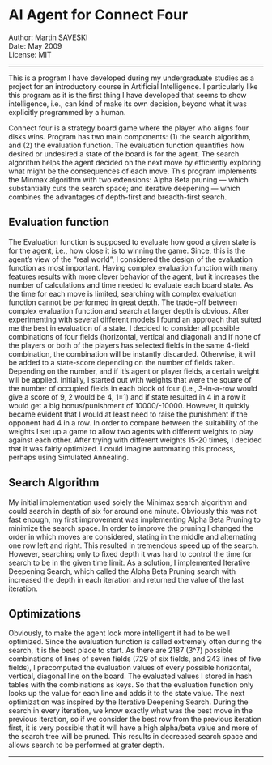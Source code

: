 AI Agent for Connect Four
===
Author: Martin SAVESKI   
Date: May 2009   
License: MIT   
***

This is a program I have developed during my undergraduate studies as a project for an introductory course in Artificial Intelligence. I particularly like this program as it is the first thing I have developed that seems to show intelligence, i.e., can kind of make its own decision, beyond what it was explicitly programmed by a human.

Connect four is a strategy board game where the player who aligns four disks wins. Program has two main components: (1) the search algorithm, and (2) the evaluation function. The evaluation function quantifies how desired or undesired a state of the board is for the agent. The search algorithm helps the agent decided on the next move by efficiently exploring what might be the consequences of each move. This program implements the Minmax algorithm with two extensions: Alpha Beta pruning — which substantially cuts the search space; and iterative deepening — which combines the advantages of depth-first and breadth-first search.

## Evaluation function
The Evaluation function is supposed to evaluate how good a given state is for the agent, i.e., how close it is to winning the game. Since, this is the agent’s view of the “real world”, I considered the design of the evaluation function as most important. Having complex evaluation function with many features results with more clever behavior of the agent, but it increases the number of calculations and time needed to evaluate each board state. As the time for each move is limited, searching with complex evaluation function cannot be performed in great depth. The trade-off between complex evaluation function and search at larger depth is obvious. After experimenting with several different models I found an approach that suited me the best in evaluation of a state. I decided to consider all possible combinations of four fields (horizontal, vertical and diagonal) and if none of the players or both of the players has selected fields in the same 4-field combination, the combination will be instantly discarded. Otherwise, it will be added to a state-score depending on the number of fields taken. Depending on the number, and if it’s agent or player fields, a certain weight will be applied. Initially, I started out with weights that were the square of the number of occupied fields in each block of four (i.e., 3-in-a-row would give a score of 9, 2 would be 4, 1=1) and if state resulted in 4 in a row it would get a big bonus/punishment of 10000/-10000. However, it quickly became evident that I would at least need to raise the punishment if the opponent had 4 in a row. In order to compare between the suitability of the weights I set up a game to allow two agents with different weights to play against each other. After trying with different weights 15-20 times, I decided that it was fairly optimized. I could imagine automating this process, perhaps using Simulated Annealing.

## Search Algorithm
My initial implementation used solely the Minimax search algorithm and could search in depth of six for around one minute. Obviously this was not fast enough, my first improvement was implementing Alpha Beta Pruning to minimize the search space. In order to improve the pruning I changed the order in which moves are considered, stating in the middle and alternating one row left and right. This resulted in tremendous speed up of the search. However, searching only to fixed depth it was hard to control the time for search to be in the given time limit. As a solution, I implemented Iterative Deepening Search, which called the Alpha Beta Pruning search with increased the depth in each iteration and returned the value of the last iteration.

## Optimizations
Obviously, to make the agent look more intelligent it had to be well optimized. Since the evaluation function is called extremely often during the search, it is the best place to start. As there are 2187 (3^7) possible combinations of lines of seven fields (729 of six fields, and 243 lines of five fields), I precomputed the evaluation values of every possible horizontal, vertical, diagonal line on the board. The evaluated values I stored in hash tables with the combinations as keys. So that the evaluation function only looks up the value for each line and adds it to the state value. The next optimization was inspired by the Iterative Deepening Search. During the search in every iteration, we know exactly what was the best move in the previous iteration, so if we consider the best row from the previous iteration first, it is very possible that it will have a high alpha/beta value and more of the search tree will be pruned. This results in decreased search space and allows search to be performed at grater depth.
***

